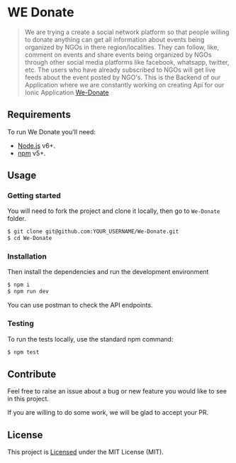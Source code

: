 # WE Donate
> We are trying a create a social network platform so that people willing to donate anything can get all information about events being organized by NGOs in there region/localities. They can follow, like, comment on events and share events being organized by NGOs through other social media platforms like facebook, whatsapp, twitter, etc. The users who have already subscribed to NGOs will get live feeds about the event posted by NGO's.
This is the Backend of our Application where we are constantly working on creating Api for our Ionic Application [We-Donate](https://github.com/Kartikkh/WeDonateMobileApp)

## Requirements

To run We Donate you'll need:

- [Node.js](https://nodejs.org/) v6+.
- [npm](https://www.npmjs.com/) v5+.

## Usage

### Getting started

You will need to fork the project and clone it locally, then go to `We-Donate` folder.

```sh
$ git clone git@github.com:YOUR_USERNAME/We-Donate.git
$ cd We-Donate
```

### Installation

Then install the dependencies and run the development environment

```sh
$ npm i 
$ npm run dev
```

You can use postman to check the API endpoints.

### Testing

To run the tests locally, use the standard npm command:

```sh
$ npm test 
```

## Contribute

Feel free to raise an issue about a bug or new feature you would like to see in this project.
 
If you are willing to do some work, we will be glad to accept your PR.

## License

This project is [Licensed](LICENSE) under the MIT License (MIT).
